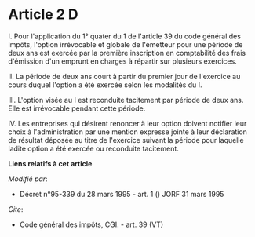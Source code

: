 # Article 2 D

I. Pour l'application du 1° quater du 1 de l'article 39 du code général des impôts, l'option irrévocable et globale de
l'émetteur pour une période de deux ans est exercée par la première inscription en comptabilité des frais d'émission d'un
emprunt en charges à répartir sur plusieurs exercices. 

II. La période de deux ans court à partir du premier jour de l'exercice au cours duquel l'option a été exercée selon les
modalités du I. 

III. L'option visée au I est reconduite tacitement par période de deux ans. Elle est irrévocable pendant cette période. 

IV. Les entreprises qui désirent renoncer à leur option doivent notifier leur choix à l'administration par une mention
expresse jointe à leur déclaration de résultat déposée au titre de l'exercice suivant la période pour laquelle ladite option
a été exercée ou reconduite tacitement.

**Liens relatifs à cet article**

_Modifié par_:

  - Décret n°95-339 du 28 mars 1995 - art. 1 () JORF 31 mars 1995

_Cite_:

  - Code général des impôts, CGI. - art. 39 (VT)
